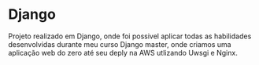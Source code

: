 # Django
Projeto realizado em Django, onde foi possivel aplicar todas as habilidades desenvolvidas durante meu curso Django master, onde criamos uma aplicação web do zero até seu deply na AWS utlizando Uwsgi e Nginx.
